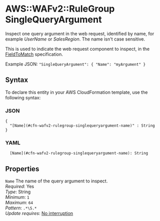 # AWS::WAFv2::RuleGroup SingleQueryArgument<a name="aws-properties-wafv2-rulegroup-singlequeryargument"></a>

Inspect one query argument in the web request, identified by name, for example _UserName_ or _SalesRegion_\. The name isn't case sensitive\.

This is used to indicate the web request component to inspect, in the [FieldToMatch](https://docs.aws.amazon.com/AWSCloudFormation/latest/UserGuide/aws-properties-wafv2-rulegroup-xssmatchstatement.html#cfn-wafv2-rulegroup-xssmatchstatement-fieldtomatch) specification\.

Example JSON: `"SingleQueryArgument": { "Name": "myArgument" }`

## Syntax<a name="aws-properties-wafv2-rulegroup-singlequeryargument-syntax"></a>

To declare this entity in your AWS CloudFormation template, use the following syntax:

### JSON<a name="aws-properties-wafv2-rulegroup-singlequeryargument-syntax.json"></a>

```
{
  "[Name](#cfn-wafv2-rulegroup-singlequeryargument-name)" : String
}
```

### YAML<a name="aws-properties-wafv2-rulegroup-singlequeryargument-syntax.yaml"></a>

```
  [Name](#cfn-wafv2-rulegroup-singlequeryargument-name): String
```

## Properties<a name="aws-properties-wafv2-rulegroup-singlequeryargument-properties"></a>

`Name` <a name="cfn-wafv2-rulegroup-singlequeryargument-name"></a>
The name of the query argument to inspect\.  
_Required_: Yes  
_Type_: String  
_Minimum_: `1`  
_Maximum_: `64`  
_Pattern_: `.*\S.*`  
_Update requires_: [No interruption](https://docs.aws.amazon.com/AWSCloudFormation/latest/UserGuide/using-cfn-updating-stacks-update-behaviors.html#update-no-interrupt)

